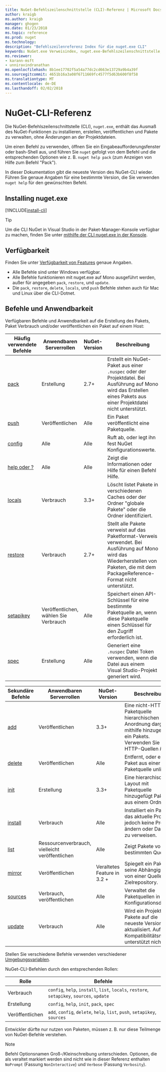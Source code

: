 ```yaml
---
title: NuGet-Befehlszeilenschnittstelle (CLI)-Referenz | Microsoft Docs
author: kraigb
ms.author: kraigb
manager: ghogen
ms.date: 01/23/2018
ms.topic: reference
ms.prod: nuget
ms.technology: 
description: "Befehlszeilenreferenz Index für die nuget.exe CLI"
keywords: NuGet.exe Verweisindex, nuget.exe-Befehlszeilenschnittstelle, nuget.exe CLI, NuGet-Befehls
ms.reviewer:
- karann-msft
- unniravindranathan
ms.openlocfilehash: 8b1ee17702f5a54a77dc2cd663e13729a9b4a39f
ms.sourcegitcommit: 4651b16a3a08f6711669fc4577f5d63b600f8f58
ms.translationtype: MT
ms.contentlocale: de-DE
ms.lasthandoff: 02/02/2018
---
```

# <a name="nuget-cli-reference"></a>NuGet-CLI-Referenz

Die NuGet-Befehlszeilenschnittstelle (CLI), `nuget.exe`, enthält das Ausmaß des NuGet-Funktionen zu installieren, erstellen, veröffentlichen und Pakete zu verwalten, ohne Änderungen an der Projektdateien.

Um einen Befehl zu verwenden, öffnen Sie ein Eingabeaufforderungsfenster oder bash-Shell aus, und führen Sie `nuget` gefolgt von dem Befehl und die entsprechenden Optionen wie z. B. `nuget help pack` (zum Anzeigen von Hilfe zum Befehl "Pack").

In dieser Dokumentation gibt die neueste Version des NuGet-CLI wieder. Führen Sie genaue Angaben für eine bestimmte Version, die Sie verwenden `nuget help` für den gewünschten Befehl.

## <a name="installing-nugetexe"></a>Installing nuget.exe

[!INCLUDE[install-cli](../includes/install-cli.md)]

> [!Tip]
> Um die CLI NuGet in Visual Studio in der Paket-Manager-Konsole verfügbar zu machen, finden Sie unter [mithilfe der CLI nuget.exe in der Konsole](package-manager-console.md#using-the-nugetexe-cli-in-the-console).

## <a name="availability"></a>Verfügbarkeit

Finden Sie unter [Verfügbarkeit von Features](../install-nuget-client-tools.md#feature-availability) genaue Angaben.

- Alle Befehle sind unter Windows verfügbar.
- Alle Befehle funktionieren mit nuget.exe auf Mono ausgeführt werden, außer für angegeben `pack`, `restore`, und `update`.
- Die `pack`, `restore`, `delete`, `locals`, und `push` Befehle stehen auch für Mac und Linux über die CLI-Dotnet.

## <a name="commands-and-applicability"></a>Befehle und Anwendbarkeit

Verfügbaren Befehle und Anwendbarkeit auf die Erstellung des Pakets, Paket Verbrauch und/oder veröffentlichen ein Paket auf einem Host:

| Häufig verwendete Befehle | Anwendbaren Serverrollen | NuGet-Version | Beschreibung |
| --- | --- | --- | --- |
| [pack](cli-ref-pack.md) | Erstellung | 2.7+ | Erstellt ein NuGet-Paket aus einer `.nuspec` oder der Projektdatei. Bei Ausführung auf Mono wird das Erstellen eines Pakets aus einer Projektdatei nicht unterstützt. |
| [push](cli-ref-push.md) | Veröffentlichen | Alle | Ein Paket veröffentlicht eine Paketquelle. |
| [config](cli-ref-config.md) | Alle | Alle | Ruft ab, oder legt ihn fest NuGet Konfigurationswerte. |
| [help oder ?](cli-ref-help.md) | Alle | Alle | Zeigt die Informationen oder Hilfe für einen Befehl Hilfe. |
| [locals](cli-ref-locals.md) | Verbrauch | 3.3+ | Löscht listet Pakete in verschiedenen Caches oder der Ordner "globale Pakete" oder die Ordner identifiziert. |
| [restore](cli-ref-restore.md) | Verbrauch | 2.7+ | Stellt alle Pakete verweist auf das Paketformat-Verweis verwendet. Bei Ausführung auf Mono wird das Wiederherstellen von Paketen, die mit dem PackageReference-Format nicht unterstützt. |
| [setapikey](cli-ref-setapikey.md) | Veröffentlichen, wählen Sie Verbrauch | Alle | Speichert einen API-Schlüssel für eine bestimmte Paketquelle an, wenn diese Paketquelle einen Schlüssel für den Zugriff erforderlich ist. |
| [spec](cli-ref-spec.md) | Erstellung | Alle | Generiert eine `.nuspec` Datei Token verwenden, wenn die Datei aus einem Visual Studio-Projekt generiert wird. |

| Sekundäre Befehle | Anwendbaren Serverrollen | NuGet-Version | Beschreibung |
| --- | --- | --- | --- |
| [add](cli-ref-add.md) | Veröffentlichen | 3.3+ | Eine nicht-HTTP-Paketquelle hierarchischen Anordnung dargestellt mithilfe hinzugefügt ein Pakets. Verwenden Sie für HTTP-Quellen *Push*. |
| [delete](cli-ref-delete.md) | Veröffentlichen | Alle | Entfernt, oder ein Paket aus einer Paketquelle unlists. |
| [init](cli-ref-init.md) | Erstellung | 3.3+ | Eine hierarchische Layout mit Paketquelle hinzugefügt Pakete aus einem Ordner. |
| [install](cli-ref-install.md) | Verbrauch | Alle | Installiert ein Paket in das aktuelle Projekt jedoch keine Projekte ändern oder Dateien zu verweisen. |
| [list](cli-ref-list.md) | Ressourcenverbrauch, vielleicht veröffentlichen | Alle | Zeigt Pakete von einer bestimmten Quelle an. |
| [mirror](cli-ref-mirror.md) | Veröffentlichen | Veraltetes Feature in 3.2 + | Spiegelt ein Paket und seine Abhängigkeiten von einer Quelle in ein Zielrepository. |
| [sources](cli-ref-sources.md) | Verbrauch, veröffentlichen | Alle | Verwaltet die Paketquellen in Konfigurationsdateien. |
| [update](cli-ref-update.md) | Verbrauch | Alle | Wird ein Projekt Pakete auf die neueste Version aktualisiert. Auf Mono Kompatibilitätsmodus unterstützt nicht. |

Stellen Sie verschiedene Befehle verwenden verschiedener [Umgebungsvariablen](cli-ref-environment-variables.md).

NuGet-CLI-Befehlen durch den entsprechenden Rollen:

| Rolle | Befehle |
| --- | --- |
| Verbrauch | `config`, `help`, `install`, `list`, `locals`, `restore`, `setapikey`, `sources`, `update` |
| Erstellung | `config`, `help`, `init`, `pack`, `spec` |
| Veröffentlichen | `add`, `config`, `delete`, `help`, `list`, `push`, `setapikey`, `sources` |

Entwickler dürfte nur nutzen von Paketen, müssen z. B. nur diese Teilmenge von NuGet-Befehle verstehen.

> [!Note]
> Befehl Optionsnamen Groß-/Kleinschreibung unterschieden. Optionen, die als veraltet markiert werden sind nicht wie in dieser Referenz enthalten `NoPrompt` (Fassung `NonInteractive`) und `Verbose` (Fassung `Verbosity`).
